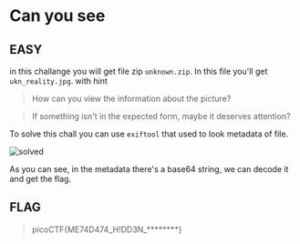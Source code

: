 # Can you see

## EASY

in this challange you will get file zip `unknown.zip`. In this file you'll get `ukn_reality.jpg`.
with hint 

>How can you view the information about the picture?

>If something isn't in the expected form, maybe it deserves attention?

To solve this chall you can use `exiftool` that used to look metadata of file.

![solved](https://private-user-images.githubusercontent.com/124356996/360962129-3cbafda0-efcd-4dcb-8506-5058c2f9b087.png?jwt=eyJhbGciOiJIUzI1NiIsInR5cCI6IkpXVCJ9.eyJpc3MiOiJnaXRodWIuY29tIiwiYXVkIjoicmF3LmdpdGh1YnVzZXJjb250ZW50LmNvbSIsImtleSI6ImtleTUiLCJleHAiOjE3MjQ0MjM2OTcsIm5iZiI6MTcyNDQyMzM5NywicGF0aCI6Ii8xMjQzNTY5OTYvMzYwOTYyMTI5LTNjYmFmZGEwLWVmY2QtNGRjYi04NTA2LTUwNThjMmY5YjA4Ny5wbmc_WC1BbXotQWxnb3JpdGhtPUFXUzQtSE1BQy1TSEEyNTYmWC1BbXotQ3JlZGVudGlhbD1BS0lBVkNPRFlMU0E1M1BRSzRaQSUyRjIwMjQwODIzJTJGdXMtZWFzdC0xJTJGczMlMkZhd3M0X3JlcXVlc3QmWC1BbXotRGF0ZT0yMDI0MDgyM1QxNDI5NTdaJlgtQW16LUV4cGlyZXM9MzAwJlgtQW16LVNpZ25hdHVyZT0xZjQ4MDkzZmQzZTRmZjNjODUxYmMwMWExZTA1ZmVkODY1ZDM2NDdhMTM5ZGUwMDM3ZGFiNGVmNWJhZTFkZTkwJlgtQW16LVNpZ25lZEhlYWRlcnM9aG9zdCZhY3Rvcl9pZD0wJmtleV9pZD0wJnJlcG9faWQ9MCJ9.bVv4g2glhqmFEGhs3M_7H21UYxqVwz9MTO3bWFVkjnU)

As you can see, in the metadata there's a base64 string, we can decode it and get the flag.

## FLAG

>picoCTF{ME74D474_H!DD3N_********}